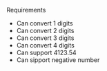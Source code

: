 Requirements
- Can convert 1 digits
- Can convert 2 digits
- Can convert 3 digits
- Can convert 4 digits
- Can support 4123.54
- Can sipport negative number